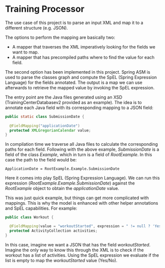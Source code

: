# Training Processor
The use case of this project is to parse an input XML and map it to a different structure (e.g. JSON).

The options to perform the mapping are basically two:
- A mapper that traverses the XML imperatively looking for the fields we want to map.
- A mapper that has precompiled paths where to find the value for each field.

The second option has been implemented in this project. Spring ASM is used to parse the classes graph and compute the SpEL (Spring Expression Language) for the fields annotated. The output is a map we can use afterwards to retrieve the mapped value by invoking the SpEL expression.

The entry point are the Java files generated using an XSD (TrainingCenterDatabasev2 provided as an example). The idea is to annotate each Java field with its corresponding mapping to a JSON field:

```java
public static class SubmissionDate {
  
  @FieldMapping("applicationDate")
  protected XMLGregorianCalendar value;
}
```

In compilation time we traverse all Java files to calculate the corresponding paths for each field. Following with the above example, _SubmissionDate_ is a field of the class _Example_, which in turn is a field of _RootExample_. In this case the path to the field would be:

```
ApplicationDate = RootExample.Example.SubmissionDate
```

Here it comes into play SpEL (Spring Expression Language). We can run this expression (_RootExample.Example.SubmissionDate_) against the _RootExample_ object to obtain the _applicationDate_ value.

This was just quick example, but things can get more complicated with mappings. This is why the model is enhanced with other helper annotations and SpEL capabilities. For example:

```java
public class Workout {

  @FieldMapping(value = "workoutStarted", expression = " != null ? 'Yes' : 'No'")
  protected ActivityCollection activities;
}
```

In this case, imagine we want a JSON that has the field _workoutStarted_. Imagine the only way to know this through the XML is to check if the workout has a list of activities. Using the SpEL expression we evaluate if the list is empty to map the _workoutStarted_ value (Yes/No).
